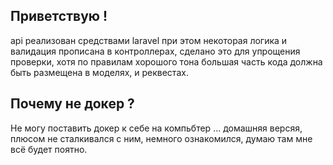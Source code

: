 ## Приветствую !

api реализован средствами laravel при этом некоторая логика и валидация прописана в контроллерах, сделано это для упрощения проверки, 
хотя по правилам хорошого тона большая часть кода должна быть размещена в моделях, и реквестах.

## Почему не докер ?

Не могу поставить докер к себе на компьбтер ... домашняя версяя, плюсом не сталкивался с ним, немного ознакомился, думаю там мне всё будет поятно.


